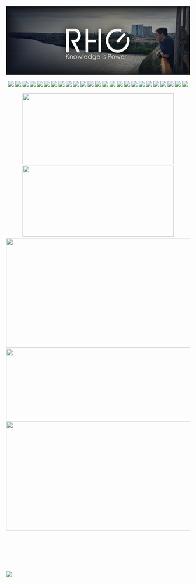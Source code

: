 <!-- - https://github.com/dhyeythumar/awesome-readme-tools - -->

<!-- ----------- HEADER ------------ -->
<p align="center">
 <img src="https://raw.githubusercontent.com/RHGDEV/RHGDEV/master/Banner2025.png" alt="Title Image" />
</p>


<!-- ----------- TECH STACK ------------ --> <!-- - https://github.com/Ileriayo/markdown-badges#readme - -->
<!--<p align="center">Languages & Markups</p>-->
<p align="center">
 <img src="https://img.shields.io/badge/bitbucket-%230047B3?style=for-the-badge&logo=bitbucket&logoColor=fff"></img>
 <img src="https://img.shields.io/badge/cloudflare-F38020?style=for-the-badge&logo=cloudflare&logoColor=fff"></img>
 <img src="https://img.shields.io/badge/codepen-000?style=for-the-badge&logo=codepen&logoColor=fff"></img>
 <img src="https://img.shields.io/badge/css3-%231572B6?style=for-the-badge&logo=css3&logoColor=fff"></img>
 <img src="https://img.shields.io/badge/eslint-4B3263?style=for-the-badge&logo=eslint&logoColor=fff"></img>
 <img src="https://img.shields.io/badge/express.js-%23404d59?style=for-the-badge&logo=express&logoColor=fff"></img>
 <img src="https://img.shields.io/badge/firebase-%23039BE5?style=for-the-badge&logo=firebase&logoColor=fff"></img>
 <img src="https://img.shields.io/badge/gimp-657D8B?style=for-the-badge&logo=gimp&logoColor=fff"></img>
 <img src="https://img.shields.io/badge/git-%23F05033?style=for-the-badge&logo=git&logoColor=fff"></img>
 <img src="https://img.shields.io/badge/github-%23121011?style=for-the-badge&logo=github&logoColor=fff"></img>
 <img src="https://img.shields.io/badge/html5-%23E34F26?style=for-the-badge&logo=html5&logoColor=fff"></img>
 <img src="https://img.shields.io/badge/heroku-%23430098?style=for-the-badge&logo=heroku&logoColor=fff"></img>
 <img src="https://img.shields.io/badge/javascript-%23323330?style=for-the-badge&logo=javascript&logoColor=23F7DF1E"></img>
 <img src="https://img.shields.io/badge/lua-%232C2D72?style=for-the-badge&logo=lua&logoColor=fff"></img>
 <img src="https://img.shields.io/badge/markdown-%23000000?style=for-the-badge&logo=markdown&logoColor=fff"></img>
 <img src="https://img.shields.io/badge/microsoft%20sql%20server-CC2927?style=for-the-badge&logo=microsoft%20sql%20server&logoColor=fff"></img>
 <img src="https://img.shields.io/badge/microsoft_visio-3955A3?style=for-the-badge&logo=microsoft-visio&logoColor=fff"></img>
 <img src="https://img.shields.io/badge/mongodb-%234ea94b?style=for-the-badge&logo=mongodb&logoColor=fff"></img>
 <img src="https://img.shields.io/badge/node.js-6DA55F?style=for-the-badge&logo=node.js&logoColor=fff"></img>
 <img src="https://img.shields.io/badge/Notion-%23000000?style=for-the-badge&logo=notion&logoColor=fff"></img>
 <img src="https://img.shields.io/badge/npm-%23000000?style=for-the-badge&logo=npm&logoColor=fff"></img>
 <img src="https://img.shields.io/badge/postman-FF6C37?style=for-the-badge&logo=postman&logoColor=fff"></img>
 <img src="https://img.shields.io/badge/tailwindcss-%2338B2AC?style=for-the-badge&logo=tailwind-css&logoColor=fff"></img>
 <img src="https://img.shields.io/badge/trello-%23026AA7?style=for-the-badge&logo=trello&logoColor=fff"></img>
 <img src="https://img.shields.io/badge/visual_studio_code-0078d7?style=for-the-badge&logo=visual-studio-code&logoColor=fff"></img>
</p>


<!-- ----------- GITHUB STATS ------------ -->
<p align="center">
  <!-- ------- TBD ------- -->
  <!--<a href="https://github.com/jstrieb/github-stats"><img width=415 height=255 src="https://github.com/rhgdev/github-stats/blob/master/generated/overview.svg" alt=""/></a>
  <a href="https://github.com/jstrieb/github-stats"><img width=415 height=255 src="https://github.com/rhgdev/github-stats/blob/master/generated/languages.svg" alt=""/></a>-->
  <a href="https://github.com/anuraghazra/github-readme-stats"><img width=415 height=195 src="https://github-readme-stats.vercel.app/api?username=RHGDEV&custom_title=Stats&show_icons=true&count_private=true&include_all_commits=1&hide_border=true&cache_seconds=1800&bg_color=18191C&title_color=fff&text_color=fff&icon_color=fff" alt=""></a>
  <a href="https://github.com/denvercoder1/github-readme-streak-stats"><img width=415 height=195 src="https://github-readme-streak-stats.herokuapp.com?user=RHGDEV&hide_border=true&fire=fff&ring=fff&currStreakNum=fff&stroke=fff&currStreakLabel=fff&sideLabels=fff&sideNums=fff&border=fff&dates=fff&background=18191C" alt=""/></a>
  <a href="https://github.com/ashutosh00710/github-readme-activity-graph"><img width=900 height=300 src="https://activity-graph.herokuapp.com/graph?username=RHGDEV&hide_border=true&hide_title=true&area=true&area_color=fff&bg_color=18191C&color=fff&line=fff&point=fff" alt=""/></a>
  <a href="https://github.com/ryo-ma/github-profile-trophy"><img width=900 height=195 src="https://github-profile-trophy.vercel.app/?username=RHGDEV&no-frame=true&no-bg=1&theme=onestar&row=2&column=7" alt="" /></a>  
  <a href="https://github.com/anuraghazra/github-readme-stats"><img width=900 height=300 src="https://github-readme-stats.vercel.app/api/wakatime?username=RHGDev&layout=compact&hide_border=true&cache_seconds=1800&bg_color=18191C&hide_title=true&text_color=fff&hide=html,css,git,text" alt="" /></a>
</p>


<!-- ----------- SPOTIFY STATS ------------ -->
<p align="center">
  <a href="https://github.com/kittinan/spotify-github-profile"><img src="https://spotify-github-profile.vercel.app/api/view?uid=22jwdifyrvt3ioidsln7lxgna&cover_image=true&theme=natemoo-re&bar_color=ffffff&bar_color_cover=false" alt=""></a>
</p>


<!-- ----------- PROFILE STATS ------------ -->
<p align="center">
 <a href="https://komarev.com/ghpvc"><img src="https://komarev.com/ghpvc/?username=RHGDEV&label=VIEWS&color=grey&style=flat-square" alt=""/></a>
 <a href="https://badges.pufler.dev"><img src="https://badges.pufler.dev/years/RHGDEV?label=YEARS&color=grey&style=flat-square" alt=""/></a>
 <a href="https://badges.pufler.dev"><img src="https://badges.pufler.dev/repos/RHGDEV?label=REPOS&color=grey&style=flat-square" alt=""/></a>
 <a href="https://badges.pufler.dev"><img src="https://badges.pufler.dev/gists/RHGDEV?label=GISTS&color=grey&style=flat-square" alt=""/></a>
</p>
<p align="center"><a href="https://wakatime.com/@RHGDev"><img src="https://wakatime.com/badge/user/e4c40802-a41f-42d5-b82f-ec4fe03cc698.svg?color=grey&style=flat-square" alt=""></a></p>


<!-- ----------- STATS COUNTER ------------ -->
![](https://hit.yhype.me/github/profile?user_id=21209674)
